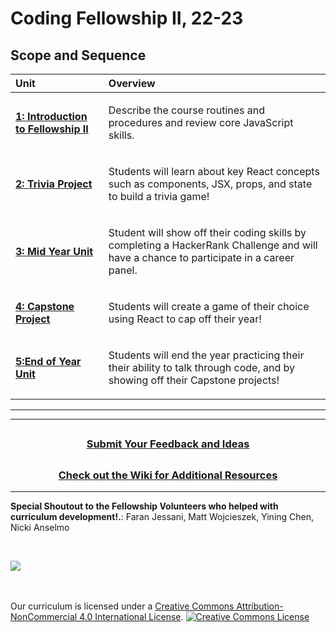 # Coding Fellowship II, 22-23

## Scope and Sequence

| Unit                                                                                        | Overview                                                                                                                                                                                                                                                                                                                                                                                 |
| :------------------------------------------------------------------------------------------ | :--------------------------------------------------------------------------------------------------------------------------------------------------------------------------------------------------------------------------------------------------------------------------------------------------------------------------------------------------------------------------------------- |
| [**1: Introduction to Fellowship II**](units/unit1)| <p>Describe the course routines and procedures and review core JavaScript skills.</p>|                                                                                                                                                                                                             
| [**2: Trivia Project**](units/unit3)| <p> Students will learn about key React concepts such as components, JSX, props, and state to build a trivia game! </p>|
| [**3: Mid Year Unit**](units/midYearUnit)| <p>Student will show off their coding skills by completing a HackerRank Challenge and will have a chance to participate in a career panel.</p>|     
| [**4: Capstone Project**](units/unit4)| <p>Students will create a game of their choice using React to cap off their year! </p>|
| [**5:End of Year Unit**](units/eoyunit)| <p> Students will end the year practicing their their ability to talk through code, and by showing off their Capstone projects!|

---

---
## <h3 align="center"><a href="https://docs.google.com/forms/d/e/1FAIpQLSc4oUNSthmU63TqlzUOOWd3buX3tGVIPRNDm0tsLB_nOONRLQ/viewform">Submit Your Feedback and Ideas</a></h3>

## <h3 align="center"><a href="https://github.com/itscodenation/curriculum-22-23/wiki">Check out the Wiki for Additional Resources</a></h3>

---

**Special Shoutout to the Fellowship Volunteers who helped with curriculum development!.**:
Faran Jessani, 
Matt Wojcieszek, 
Yining Chen, 
Nicki Anselmo

<br>
<p> <img src="https://i.imgur.com/lYodTLP.png?1" ></p>

<br>
<br>
Our curriculum is licensed under a <a rel="license" href="http://creativecommons.org/licenses/by-nc/4.0/">Creative Commons Attribution-NonCommercial 4.0 International License</a>.
<a rel="license" href="http://creativecommons.org/licenses/by-nc/4.0/"><img alt="Creative Commons License" style="border-width:0" src="https://i.creativecommons.org/l/by-nc/4.0/88x31.png" /></a>
